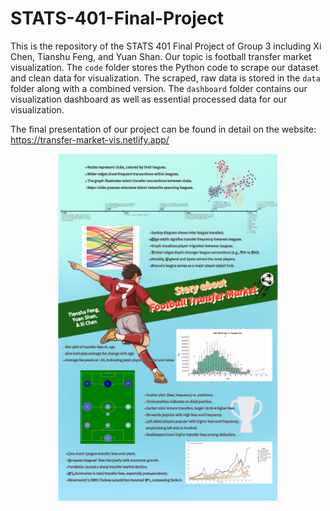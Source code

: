 # STATS-401-Final-Project

This is the repository of the STATS 401 Final Project of Group 3 including Xi Chen, Tianshu Feng, and Yuan Shan. Our topic is football transfer market visualization. The `code` folder stores the Python code to scrape our dataset and clean data for visualization. The scraped, raw data is stored in the `data` folder along with a combined version. The `dashboard` folder contains our visualization dashboard as well as essential processed data for our visualization.

The final presentation of our project can be found in detail on the website: https://transfer-market-vis.netlify.app/

<div align="center">
  <img src="Final_Poster.pdf" alt="Final Poster" style="width:70%;">
</div>
